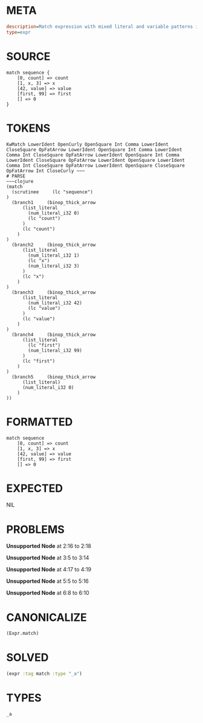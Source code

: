 # META
~~~ini
description=Match expression with mixed literal and variable patterns in lists
type=expr
~~~
# SOURCE
~~~roc
match sequence {
    [0, count] => count
    [1, x, 3] => x
    [42, value] => value
    [first, 99] => first
    [] => 0
}
~~~
# TOKENS
~~~text
KwMatch LowerIdent OpenCurly OpenSquare Int Comma LowerIdent CloseSquare OpFatArrow LowerIdent OpenSquare Int Comma LowerIdent Comma Int CloseSquare OpFatArrow LowerIdent OpenSquare Int Comma LowerIdent CloseSquare OpFatArrow LowerIdent OpenSquare LowerIdent Comma Int CloseSquare OpFatArrow LowerIdent OpenSquare CloseSquare OpFatArrow Int CloseCurly ~~~
# PARSE
~~~clojure
(match
  (scrutinee     (lc "sequence")
)
  (branch1     (binop_thick_arrow
      (list_literal
        (num_literal_i32 0)
        (lc "count")
      )
      (lc "count")
    )
)
  (branch2     (binop_thick_arrow
      (list_literal
        (num_literal_i32 1)
        (lc "x")
        (num_literal_i32 3)
      )
      (lc "x")
    )
)
  (branch3     (binop_thick_arrow
      (list_literal
        (num_literal_i32 42)
        (lc "value")
      )
      (lc "value")
    )
)
  (branch4     (binop_thick_arrow
      (list_literal
        (lc "first")
        (num_literal_i32 99)
      )
      (lc "first")
    )
)
  (branch5     (binop_thick_arrow
      (list_literal)
      (num_literal_i32 0)
    )
))
~~~
# FORMATTED
~~~roc
match sequence
	[0, count] => count
	[1, x, 3] => x
	[42, value] => value
	[first, 99] => first
	[] => 0
~~~
# EXPECTED
NIL
# PROBLEMS
**Unsupported Node**
at 2:16 to 2:18

**Unsupported Node**
at 3:5 to 3:14

**Unsupported Node**
at 4:17 to 4:19

**Unsupported Node**
at 5:5 to 5:16

**Unsupported Node**
at 6:8 to 6:10

# CANONICALIZE
~~~clojure
(Expr.match)
~~~
# SOLVED
~~~clojure
(expr :tag match :type "_a")
~~~
# TYPES
~~~roc
_a
~~~
